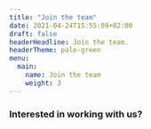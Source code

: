 ```yaml
---
title: "Join the team"
date: 2021-04-24T15:55:09+02:00
draft: false
headerHeadline: Join the team.
headerTheme: pale-green
menu:
  main:
    name: Join the team
    weight: 3
---
```


### Interested in working with us?
